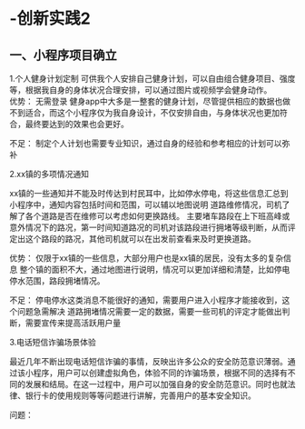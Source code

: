 # -创新实践2

## 一、小程序项目确立

1.个人健身计划定制
  可供我个人安排自己健身计划，可以自由组合健身项目、强度等，根据我自身的身体状况合理安排，可以通过图片或视频学会健身动作。   
  优势：
  无需登录
  健身app中大多是一整套的健身计划，尽管提供相应的数据也做不到适合，而这个小程序仅为我自身设计，不仅安排自由，与身体状况也更加符合，最终要达到的效果也会更好。   
  
  不足：
  制定个人计划也需要专业知识，通过自身的经验和参考相应的计划可以弥补
  
  
2.xx镇的多项情况通知

   xx镇的一些通知并不能及时传达到村民耳中，比如停水停电，将这些信息汇总到小程序中，通知内容包括时间和范围，可以辅以地图说明
   道路维修情况，司机了解了各个道路是否在维修可以考虑如何更换路线。
   主要堵车路段在上下班高峰或意外情况下的路况，第一时间知道路况的司机对该路段进行拥堵等级判断，从而评定出这个路段的路况，其他司机就可以在出发前查看来及时更换道路。

  优势：
  仅限于xx镇的一些信息，大部分用户也是xx镇的居民，没有太多的复杂信息
  整个镇的面积不大，通过地图进行说明，情况可以更加详细和清楚，比如停电停水范围，路段拥堵情况。
  
  不足：
  停电停水这类消息不能很好的通知，需要用户进入小程序才能接收到，这个问题急需解决
  道路拥堵情况需要一定的数据，需要一些司机的评定才能做出判断，需要宣传来提高活跃用户量
  
  
  3.电话短信诈骗场景体验
   
   最近几年不断出现电话短信诈骗的事情，反映出许多公众的安全防范意识薄弱。通过该小程序，用户可以创建虚拟角色，体验不同的诈骗场景，根据不同的选择有不同的发展和结局。在这一过程中，用户可以加强自身的安全防范意识。同时也就法律、银行卡的使用规则等等问题进行讲解，完善用户的基本安全知识。
    
   问题：
    
    
    
    
    
    
    
    
